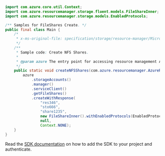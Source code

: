 ```java
import com.azure.core.util.Context;
import com.azure.resourcemanager.storage.fluent.models.FileShareInner;
import com.azure.resourcemanager.storage.models.EnabledProtocols;

/** Samples for FileShares Create. */
public final class Main {
    /*
     * x-ms-original-file: specification/storage/resource-manager/Microsoft.Storage/stable/2021-08-01/examples/FileSharesPut_NFS.json
     */
    /**
     * Sample code: Create NFS Shares.
     *
     * @param azure The entry point for accessing resource management APIs in Azure.
     */
    public static void createNFSShares(com.azure.resourcemanager.AzureResourceManager azure) {
        azure
            .storageAccounts()
            .manager()
            .serviceClient()
            .getFileShares()
            .createWithResponse(
                "res346",
                "sto666",
                "share1235",
                new FileShareInner().withEnabledProtocols(EnabledProtocols.NFS),
                null,
                Context.NONE);
    }
}
```

Read the [SDK documentation](https://github.com/Azure/azure-sdk-for-java/blob/azure-resourcemanager_2.13.0/sdk/resourcemanager/azure-resourcemanager/README.md) on how to add the SDK to your project and authenticate.
